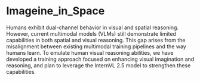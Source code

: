 # Imageine_in_Space

Humans exhibit dual-channel behavior in visual and spatial reasoning. However, current multimodal models (VLMs) still demonstrate limited capabilities in both spatial and visual reasoning. This gap arises from the misalignment between existing multimodal training pipelines and the way humans learn. To emulate human visual reasoning abilities, we have developed a training approach focused on enhancing visual imagination and reasoning, and plan to leverage the InternVL 2.5 model to strengthen these capabilities.
